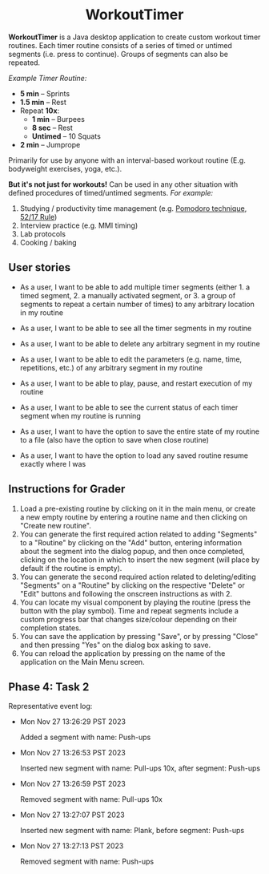 <div align="center">
  <h1>WorkoutTimer</h1>
</div>

**WorkoutTimer** is a Java desktop application to create custom workout timer routines. 
Each timer routine consists of a series of timed or untimed segments (i.e. press to continue).
Groups of segments can also be repeated.

*Example Timer Routine:*
- **5 min** – Sprints
- **1.5 min** – Rest
- Repeat **10x**:
   - **1 min** – Burpees
   - **8 sec** – Rest
   - **Untimed** – 10 Squats
- **2 min** – Jumprope

Primarily for use by anyone with an interval-based workout routine (E.g. bodyweight exercises, yoga, etc.). 

**But it's not just for workouts!** Can be used in any other situation with 
defined procedures of timed/untimed segments. 
*For 
example:*
1. Studying / productivity time management 
(e.g. [Pomodoro technique](https://en.wikipedia.org/wiki/Pomodoro_Technique), 
[52/17 Rule](https://en.wikipedia.org/wiki/52/17_rule))
2. Interview practice (e.g. MMI timing)
3. Lab protocols
4. Cooking / baking


## User stories

- As a user, I want to be able to add multiple timer segments (either 1. a timed segment, 2. a
  manually activated segment, or 3. a group of segments to repeat a certain number of times) to any arbitrary 
  location in my routine
- As a user, I want to be able to see all the timer segments in my routine
- As a user, I want to be able to delete any arbitrary segment in my routine
- As a user, I want to be able to edit the parameters (e.g. name, time, repetitions, etc.) of any arbitrary segment 
  in my routine
- As a user, I want to be able to play, pause, and restart execution of my routine
- As a user, I want to be able to see the current status of each timer segment when my routine is running

- As a user, I want to have the option to save the entire state of my routine to a file (also have the option to save 
  when close routine)
- As a user, I want to have the option to load any saved routine resume exactly where I was


## Instructions for Grader

1. Load a pre-existing routine by clicking on it in the main menu, or create a new empty routine by entering a 
   routine name and then clicking on "Create new routine".
2. You can generate the first required action related to adding "Segments" to a "Routine" by clicking on the "Add" 
   button, entering information about the segment into the dialog popup, and then once completed, clicking on the 
   location in which to insert the new segment (will place by default if the routine is empty).
3. You can generate the second required action related to deleting/editing "Segments" on a "Routine" by clicking on 
   the respective "Delete" or "Edit" buttons and following the onscreen instructions as with 2.
4. You can locate my visual component by playing the routine (press the button with the play symbol). Time and 
   repeat segments include a custom progress bar that changes size/colour depending on their completion states.
5. You can save the application by pressing "Save", or by pressing "Close" and then pressing "Yes" on the dialog box 
   asking to save.
6. You can reload the application by pressing on the name of the application on the Main Menu screen.


## Phase 4: Task 2

Representative event log:
- Mon Nov 27 13:26:29 PST 2023

  Added a segment with name: Push-ups

- Mon Nov 27 13:26:53 PST 2023

  Inserted new segment with name: Pull-ups 10x, after segment: Push-ups

- Mon Nov 27 13:26:59 PST 2023

  Removed segment with name: Pull-ups 10x

- Mon Nov 27 13:27:07 PST 2023

  Inserted new segment with name: Plank, before segment: Push-ups

- Mon Nov 27 13:27:13 PST 2023

  Removed segment with name: Push-ups


